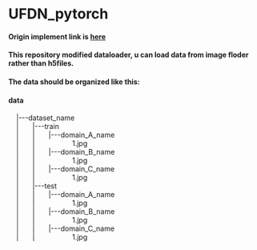 # UFDN_pytorch
#### Origin implement link is [here](https://github.com/Alexander-H-Liu/UFDN)</br>
#### This repository modified dataloader, u can load data from image floder rather than h5files.</br>
#### The data should be organized like this:</br>
#### data</br>
&nbsp; &nbsp; |---dataset_name</br>
&nbsp; &nbsp; |&nbsp; &nbsp; &nbsp; &nbsp;|---train</br>
&nbsp; &nbsp; |&nbsp; &nbsp; &nbsp; &nbsp;|&nbsp; &nbsp; &nbsp; &nbsp;|---domain_A_name</br>
&nbsp; &nbsp; |&nbsp; &nbsp; &nbsp; &nbsp;|&nbsp; &nbsp; &nbsp; &nbsp; &nbsp; &nbsp; &nbsp; &nbsp; &nbsp; &nbsp;1.jpg</br>
&nbsp; &nbsp; |&nbsp; &nbsp; &nbsp; &nbsp;|&nbsp; &nbsp; &nbsp; &nbsp;|---domain_B_name</br>
&nbsp; &nbsp; |&nbsp; &nbsp; &nbsp; &nbsp;|&nbsp; &nbsp; &nbsp; &nbsp; &nbsp; &nbsp; &nbsp; &nbsp; &nbsp; &nbsp;1.jpg</br>
&nbsp; &nbsp; |&nbsp; &nbsp; &nbsp; &nbsp;|&nbsp; &nbsp; &nbsp; &nbsp;|---domain_C_name</br>
&nbsp; &nbsp; |&nbsp; &nbsp; &nbsp; &nbsp;|&nbsp; &nbsp; &nbsp; &nbsp; &nbsp; &nbsp; &nbsp; &nbsp; &nbsp; &nbsp;1.jpg</br>
&nbsp; &nbsp; |&nbsp; &nbsp; &nbsp; &nbsp;|---test</br>
&nbsp; &nbsp; |&nbsp; &nbsp; &nbsp; &nbsp;|&nbsp; &nbsp; &nbsp; &nbsp;|---domain_A_name</br>
&nbsp; &nbsp; |&nbsp; &nbsp; &nbsp; &nbsp;|&nbsp; &nbsp; &nbsp; &nbsp; &nbsp; &nbsp; &nbsp; &nbsp; &nbsp; &nbsp;1.jpg</br>
&nbsp; &nbsp; |&nbsp; &nbsp; &nbsp; &nbsp;|&nbsp; &nbsp; &nbsp; &nbsp;|---domain_B_name</br>
&nbsp; &nbsp; |&nbsp; &nbsp; &nbsp; &nbsp;|&nbsp; &nbsp; &nbsp; &nbsp; &nbsp; &nbsp; &nbsp; &nbsp; &nbsp; &nbsp;1.jpg</br>
&nbsp; &nbsp; |&nbsp; &nbsp; &nbsp; &nbsp;|&nbsp; &nbsp; &nbsp; &nbsp;|---domain_C_name</br>
&nbsp; &nbsp; |&nbsp; &nbsp; &nbsp; &nbsp;|&nbsp; &nbsp; &nbsp; &nbsp; &nbsp; &nbsp; &nbsp; &nbsp; &nbsp; &nbsp;1.jpg</br>
